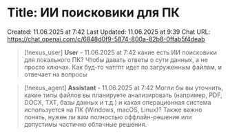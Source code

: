 # Title: ИИ поисковики для ПК

Created: 11.06.2025 at 7:42
Last Updated: 11.06.2025 at 9:39
Chat URL: https://chat.openai.com/c/6848d0f9-5874-800a-82b8-0ffab5f4deab


>[!nexus_user] **User** - 11.06.2025 at 7:42
> какие есть ИИ поисковики для локального ПК? Чтобы давать ответы о сути данных, а не просто ключах. Как буд-то чатгпт идет по загруженным файлам, и отвечает на вопросы
<!-- UID: 4fa5fbe1-56ed-4040-bd67-e563cb37b20d -->




>[!nexus_agent] **Assistant** - 11.06.2025 at 7:42
> Могли бы вы уточнить, какие типы файлов вы планируете анализировать (например, PDF, DOCX, TXT, базы данных и т.д.) и какая операционная система используется на ПК (Windows, macOS, Linux)? Также важно понять, нужен ли вам полностью оффлайн-решение или допустимы частично облачные решения.
<!-- UID: de088536-2aee-4cc3-9fc9-6f5555874891 -->